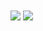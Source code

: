 <!-- My GitHub stats -->
<img align="center" src="https://github-readme-stats-44gkkqofd-tmrsich.vercel.app/api?username=tmrsich&theme=algolia&show_icons=true&count_private=true"/>

<!-- My top languages -->
<img align="center" src="https://github-readme-stats-44gkkqofd-tmrsich.vercel.app/api/top-langs/?username=tmrsich&theme=algolia&count_private=true&langs_count=50&layout=compact"/>
